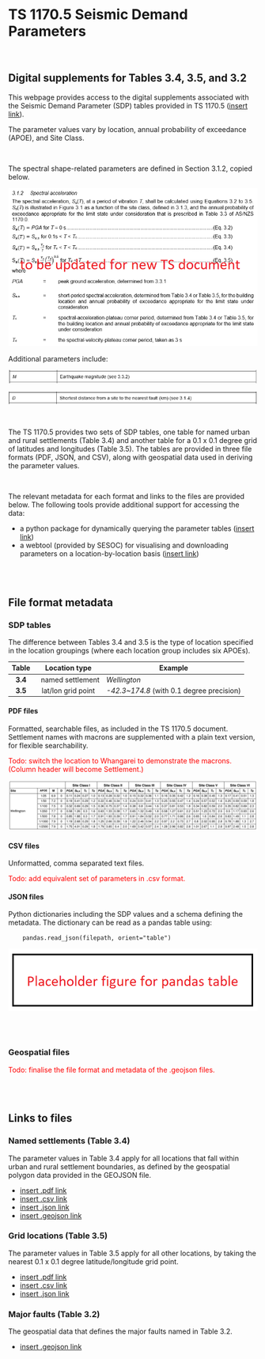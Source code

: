 # TS 1170.5 Seismic Demand Parameters

<br>

## Digital supplements for Tables 3.4, 3.5, and 3.2 

This webpage provides access to the digital supplements associated with the Seismic Demand Parameter (SDP) tables provided in TS 1170.5 ([insert link]()). 

The parameter values vary by location, annual probability of exceedance (APOE), and Site Class.

<br>

The spectral shape-related parameters are defined in Section 3.1.2, copied below. 

![sa_parameter_definitions](sa_parameter_definitions.png)

Additional parameters include:

![m_definition](m_definition.png)

![d_definition](d_definition.png)

<br>

The TS 1170.5 provides two sets of SDP tables, one table for named urban and rural settlements (Table 3.4) and another table for a 0.1 x 0.1 degree grid of latitudes and longitudes (Table 3.5). The tables are provided in three file formats (PDF, JSON, and CSV), along with geospatial data used in deriving the parameter values.

<br>

The relevant metadata for each format and links to the files are provided below. The following tools provide additional support for accessing the data:

- a python package for dynamically querying the parameter tables ([insert link]())
- a webtool (provided by SESOC) for visualising and downloading parameters on a location-by-location basis ([insert link]())

 <br>

<br>

## File format metadata

### SDP tables 

The difference between Tables 3.4 and 3.5 is the type of location specified in the location groupings (where each location group includes six APOEs).

Table | Location type | Example
:--:|:---:| ---
**3.4** | &nbsp; named settlement | _Wellington_ 
**3.5** | lat/lon grid point | _-42.3~174.8_ (with 0.1 degree precision) 

#### PDF files

Formatted, searchable files, as included in the TS 1170.5 document. Settlement names with macrons are supplemented with a plain text version, for flexible searchability.

<span style="color:red">Todo: switch the location to Whangarei to demonstrate the macrons. (Column header will become Settlement.)</span>

![pdf_table](pdf_table.png)

#### CSV files

Unformatted, comma separated text files.

<span style="color:red">Todo: add equivalent set of parameters in .csv format.</span>

#### JSON files

Python dictionaries including the SDP values and a schema defining the metadata. The dictionary can be read as a pandas table using:

        pandas.read_json(filepath, orient="table")

![pd_table](placeholder_pd_table.png)

<br>

<br>


### Geospatial files

<span style="color:red">Todo: finalise the file format and metadata of the .geojson files.</span>

<br>

<br>

## Links to files

### Named settlements (Table 3.4)

The parameter values in Table 3.4 apply for all locations that fall within urban and rural settlement boundaries, as defined by the geospatial polygon data provided in the GEOJSON file.

- [insert .pdf link]()
- [insert .csv link]()
- [insert .json link]()
- [insert .geojson link]()


### Grid locations (Table 3.5)

The parameter values in Table 3.5 apply for all other locations, by taking the nearest 0.1 x 0.1 degree latitude/longitude grid point.

- [insert .pdf link]()
- [insert .csv link]()
- [insert .json link]()


### Major faults (Table 3.2)

The geospatial data that defines the major faults named in Table 3.2.

- [insert .geojson link]()
